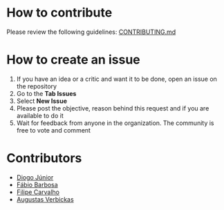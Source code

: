 
# How to contribute

Please review the following guidelines: [CONTRIBUTING.md](CONTRIBUTING.md)

# How to create an issue

1. If you have an idea or a critic and want it to be done, open an issue on the repository 
2. Go to the **Tab Issues**
3. Select **New Issue**
4. Please post the objective, reason behind this request and if you are available to do it
5. Wait for feedback from anyone in the organization. The community is free to vote and comment

# Contributors

- [Diogo Júnior](https://github.com/drjunior)
- [Fábio Barbosa](https://github.com/FabioCB)
- [Filipe Carvalho](https://github.com/filipemcarvalho)
- [Augustas Verbickas](https://github.com/AugustasV)
